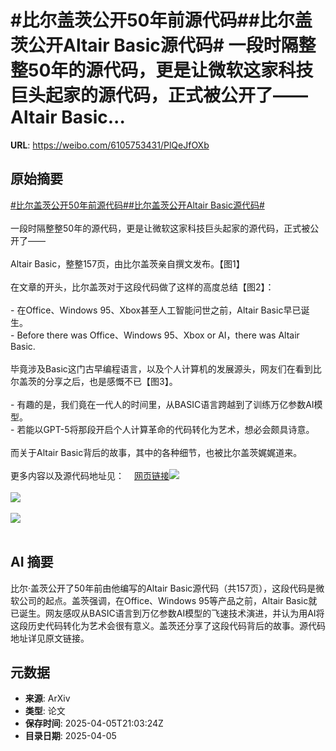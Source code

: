 # #比尔盖茨公开50年前源代码##比尔盖茨公开Altair Basic源代码# 一段时隔整整50年的源代码，更是让微软这家科技巨头起家的源代码，正式被公开了——Altair Basic...

**URL**: https://weibo.com/6105753431/PlQeJfOXb

## 原始摘要

<a href="https://m.weibo.cn/search?containerid=231522type%3D1%26t%3D10%26q%3D%23%E6%AF%94%E5%B0%94%E7%9B%96%E8%8C%A8%E5%85%AC%E5%BC%8050%E5%B9%B4%E5%89%8D%E6%BA%90%E4%BB%A3%E7%A0%81%23&amp;extparam=%23%E6%AF%94%E5%B0%94%E7%9B%96%E8%8C%A8%E5%85%AC%E5%BC%8050%E5%B9%B4%E5%89%8D%E6%BA%90%E4%BB%A3%E7%A0%81%23" data-hide=""><span class="surl-text">#比尔盖茨公开50年前源代码#</span></a><a href="https://m.weibo.cn/search?containerid=231522type%3D1%26t%3D10%26q%3D%23%E6%AF%94%E5%B0%94%E7%9B%96%E8%8C%A8%E5%85%AC%E5%BC%80Altair+Basic%E6%BA%90%E4%BB%A3%E7%A0%81%23&amp;extparam=%23%E6%AF%94%E5%B0%94%E7%9B%96%E8%8C%A8%E5%85%AC%E5%BC%80Altair+Basic%E6%BA%90%E4%BB%A3%E7%A0%81%23" data-hide=""><span class="surl-text">#比尔盖茨公开Altair Basic源代码#</span></a> <br><br>一段时隔整整50年的源代码，更是让微软这家科技巨头起家的源代码，正式被公开了——<br><br>Altair Basic，整整157页，由比尔盖茨亲自撰文发布。【图1】<br><br>在文章的开头，比尔盖茨对于这段代码做了这样的高度总结【图2】：<br><br>- 在Office、Windows 95、Xbox甚至人工智能问世之前，Altair Basic早已诞生。<br>- Before there was Office、Windows 95、Xbox or AI，there was Altair Basic.<br><br>毕竟涉及Basic这门古早编程语言，以及个人计算机的发展源头，网友们在看到比尔盖茨的分享之后，也是感慨不已【图3】。<br><br>- 有趣的是，我们竟在一代人的时间里，从BASIC语言跨越到了训练万亿参数AI模型。<br>- 若能以GPT-5将那段开启个人计算革命的代码转化为艺术，想必会颇具诗意。<br><br>而关于Altair Basic背后的故事，其中的各种细节，也被比尔盖茨娓娓道来。<br><br>更多内容以及源代码地址见：<a href="https://weibo.cn/sinaurl?u=https%3A%2F%2Fmp.weixin.qq.com%2Fs%2FW-6icMtv_1xgwDTVEvDDgg" data-hide=""><span class="url-icon"><img style="width: 1rem;height: 1rem" src="https://h5.sinaimg.cn/upload/2015/09/25/3/timeline_card_small_web_default.png" referrerpolicy="no-referrer"></span><span class="surl-text">网页链接</span></a><img style="" src="https://tvax3.sinaimg.cn/large/006Fd7o3ly1i05umw32txj30u00hmaf0.jpg" referrerpolicy="no-referrer"><br><br><img style="" src="https://tvax4.sinaimg.cn/large/006Fd7o3ly1i05unadhp9j30u00ciae4.jpg" referrerpolicy="no-referrer"><br><br><img style="" src="https://tvax1.sinaimg.cn/large/006Fd7o3ly1i05untgl8dj30u006i0v8.jpg" referrerpolicy="no-referrer"><br><br>

## AI 摘要

比尔·盖茨公开了50年前由他编写的Altair Basic源代码（共157页），这段代码是微软公司的起点。盖茨强调，在Office、Windows 95等产品之前，Altair Basic就已诞生。网友感叹从BASIC语言到万亿参数AI模型的飞速技术演进，并认为用AI将这段历史代码转化为艺术会很有意义。盖茨还分享了这段代码背后的故事。源代码地址详见原文链接。

## 元数据

- **来源**: ArXiv
- **类型**: 论文
- **保存时间**: 2025-04-05T21:03:24Z
- **目录日期**: 2025-04-05
